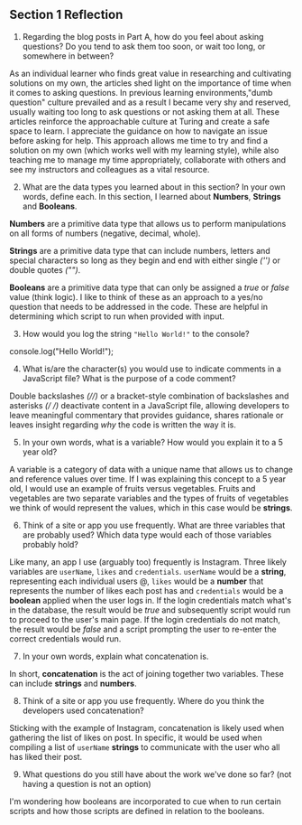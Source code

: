 ## Section 1 Reflection

1. Regarding the blog posts in Part A, how do you feel about asking questions? Do you tend to ask them too soon, or wait too long, or somewhere in between?

As an individual learner who finds great value in researching and cultivating solutions on my own, the articles shed light on the importance of time when it comes to asking questions. In previous learning environments,"dumb question" culture prevailed and as a result I became very shy and reserved, usually waiting too long to ask questions or not asking them at all. These articles reinforce the approachable culture at Turing and create a safe space to learn. I appreciate the guidance on how to navigate an issue before asking for help. This approach allows me time to try and find a solution on my own (which works well with my learning style), while also teaching me to manage my time appropriately, collaborate with others and see my instructors and colleagues as a vital resource.

2. What are the data types you learned about in this section? In your own words, define each.
In this section, I learned about **Numbers**, **Strings** and **Booleans**.

**Numbers** are a primitive data type that allows us to perform manipulations on all forms of numbers (negative, decimal, whole).

**Strings** are a primitive data type that can include numbers, letters and special characters so long as they begin and end with either single *('')* or double quotes *("")*.

**Booleans** are a primitive data type that can only be assigned a *true* or *false* value (think logic). I like to think of these as an approach to a yes/no question that needs to be addressed in the code.  These are helpful in determining which script to run when provided with input.

3. How would you log the string `"Hello World!"` to the console?

console.log("Hello World!");

4. What is/are the character(s) you would use to indicate comments in a JavaScript file? What is the purpose of a code comment?

Double backslashes *(//)* or a bracket-style combination of backslashes and asterisks *(/*  */)* deactivate content in a JavaScript file, allowing developers to leave meaningful commentary that provides guidance, shares rationale or leaves insight regarding *why* the code is written the way it is.


5. In your own words, what is a variable? How would you explain it to a 5 year old?

A variable is a category of data with a unique name that allows us to change and reference values over time. If I was explaining this concept to a 5 year old, I would use an example of fruits versus vegetables. Fruits and vegetables are two separate variables and the types of fruits of vegetables we think of would represent the values, which in this case would be **strings**.


6. Think of a site or app you use frequently. What are three variables that are probably used? Which data type would each of those variables probably hold?

Like many, an app I use (arguably too) frequently is Instagram. Three likely variables are `userName`, `likes` and `credentials`.
`userName` would be a **string**, representing each individual users @, `likes` would be a **number** that represents the number of likes each post has and `credentials` would be a **boolean** applied when the user logs in. If the login credentials match what's in the database, the result would be *true* and subsequently script would run to proceed to the user's main page. If the login credentials do not match, the result would be *false* and a script prompting the user to re-enter the correct credentials would run.

7. In your own words, explain what concatenation is.

In short, **concatenation** is the act of joining together two variables. These can include **strings** and **numbers**.

8. Think of a site or app you use frequently. Where do you think the developers used concatenation?

Sticking with the example of Instagram, concatenation is likely used when gathering the list of likes on post. In specific, it would be used when compiling a list of `userName` **strings** to communicate with the user who all has liked their post.

9. What questions do you still have about the work we've done so far? (not having a question is not an option)

I'm wondering how booleans are incorporated to cue when to run certain scripts and how those scripts are defined in relation to the booleans.
